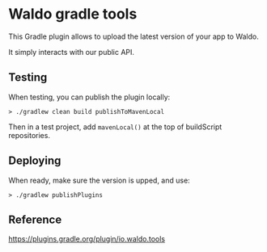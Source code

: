 # Waldo gradle tools

This Gradle plugin allows to upload the latest version of your app to Waldo.

It simply interacts with our public API.

## Testing

When testing, you can publish the plugin locally:
```
> ./gradlew clean build publishToMavenLocal
```

Then in a test project, add `mavenLocal()` at the top of buildScript repositories.

## Deploying

When ready, make sure the version is upped, and use:
```
> ./gradlew publishPlugins
```

## Reference

https://plugins.gradle.org/plugin/io.waldo.tools
